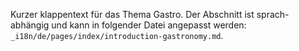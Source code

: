 Kurzer klappentext für das Thema Gastro.
Der Abschnitt ist sprach-abhängig und kann in folgender Datei angepasst werden: `_i18n/de/pages/index/introduction-gastronomy.md`.